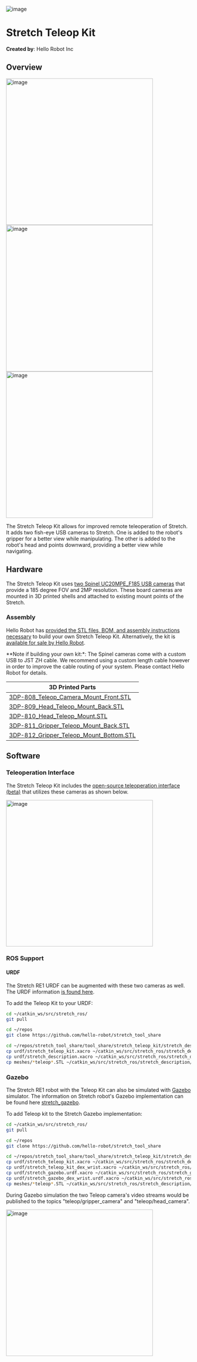 ![image](../../images/banner.png)

# Stretch Teleop Kit

**Created by**: Hello Robot Inc

## Overview

<img src="images/teleop_kit_full.jpg" alt="image" height="400" />

<img src="images/head_camera_D.jpg" alt="image" height="400" />

<img src="images/wrist_camera_F.jpg" alt="image" height="400" />



The Stretch Teleop Kit allows for improved remote teleoperation of Stretch. It adds two fish-eye USB cameras to Stretch. One is added to the robot's gripper for a better view while manipulating. The other is added to the robot's head and points downward, providing a better view while navigating. 

## Hardware

The Stretch Teleop Kit uses [two Spinel UC20MPE_F185 USB cameras](https://store.spinelelectronics.com/UC20MPE_F185) that provide a 185 degree FOV and 2MP resolution. These board cameras are mounted in 3D printed shells and attached to existing mount points of the Stretch. 

### Assembly

Hello Robot has [provided the STL files, BOM, and assembly instructions necessary](images/Stretch_RE1_Teleop_Kit_Build.pdf) to build your own Stretch Teleop Kit. Alternatively, the kit is [available for sale by Hello Robot](https://hello-robot.com/). 

**Note if building your own kit:*: The Spinel cameras come with a custom USB to JST ZH cable. We recommend using a custom length cable however in order to improve the cable routing of your system. Please contact Hello Robot for details. 

| 3D Printed Parts                                             |
| ------------------------------------------------------------ |
| [3DP-808_Teleop_Camera_Mount_Front.STL](CAD/3DP-808_Teleop_Camera_Mount_Front.STL) |
| [3DP-809_Head_Teleop_Mount_Back.STL](CAD/3DP-809_Head_Teleop_Mount_Back.STL) |
| [3DP-810_Head_Teleop_Mount.STL](CAD/3DP-810_Head_Teleop_Mount.STL) |
| [3DP-811_Gripper_Teleop_Mount_Back.STL](CAD/3DP-811_Gripper_Teleop_Mount_Back.STL) |
| [3DP-812_Gripper_Teleop_Mount_Bottom.STL](CAD/3DP-812_Gripper_Teleop_Mount_Bottom.STL) |

## Software

### Teleoperation Interface

The Stretch Teleop Kit includes the [open-source teleoperation interface (beta)](https://github.com/hello-robot/stretch_fisheye_web_interface) that utilizes these cameras as shown below. 

<img src="images/teleop_view.png" alt="image" height="400" />

### ROS Support

#### URDF

The Stretch RE1 URDF can be augmented with these two cameras as well. The URDF information [is found here](./stretch_description).

To add the Teleop Kit to your URDF:

```bash
cd ~/catkin_ws/src/stretch_ros/
git pull

cd ~/repos
git clone https://github.com/hello-robot/stretch_tool_share

cd ~/repos/stretch_tool_share/tool_share/stretch_teleop_kit/stretch_description
cp urdf/stretch_teleop_kit.xacro ~/catkin_ws/src/stretch_ros/stretch_description/urdf
cp urdf/stretch_description.xacro ~/catkin_ws/src/stretch_ros/stretch_description/urdf
cp meshes/*teleop*.STL ~/catkin_ws/src/stretch_ros/stretch_description/meshes
```



### Gazebo
The Stretch RE1 robot with the Teleop Kit can also be simulated with [Gazebo](https://gazebosim.org/) simulator. The information on Stretch robot's Gazebo implementation can be found here [stretch_gazebo](https://github.com/hello-robot/stretch_ros/tree/master/stretch_gazebo).

To add Teleop kit to the Stretch Gazebo implementation:

```bash
cd ~/catkin_ws/src/stretch_ros/
git pull

cd ~/repos
git clone https://github.com/hello-robot/stretch_tool_share

cd ~/repos/stretch_tool_share/tool_share/stretch_teleop_kit/stretch_description
cp urdf/stretch_teleop_kit.xacro ~/catkin_ws/src/stretch_ros/stretch_description/urdf
cp urdf/stretch_teleop_kit_dex_wrist.xacro ~/catkin_ws/src/stretch_ros/stretch_description/urdf
cp urdf/stretch_gazebo.urdf.xacro ~/catkin_ws/src/stretch_ros/stretch_gazebo/urdf/stretch_gazebo.urdf.xacro
cp urdf/stretch_gazebo_dex_wrist.urdf.xacro ~/catkin_ws/src/stretch_ros/stretch_gazebo/urdf/stretch_gazebo_dex_wrist.urdf.xacro
cp meshes/*teleop*.STL ~/catkin_ws/src/stretch_ros/stretch_description/meshes
```

During Gazebo simulation the two Teleop camera's video streams would be published to the topics "teleop/gripper_camera" and "teleop/head_camera".

<img src="images/teleop_gazebo.png" alt="image" height="400" />


